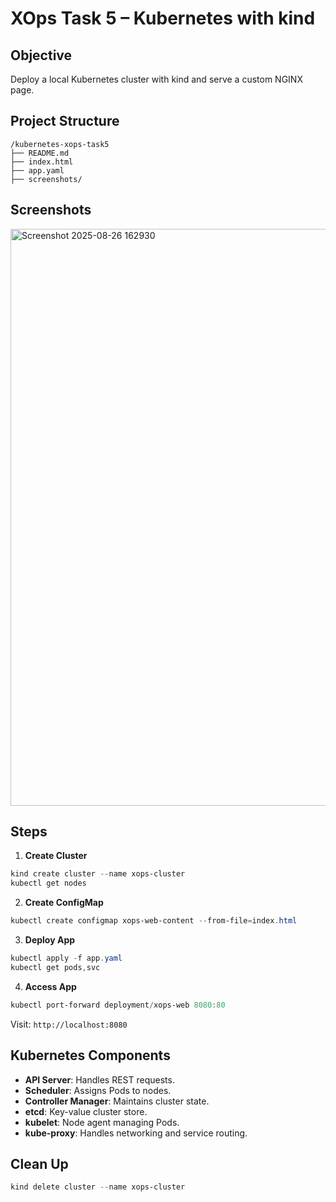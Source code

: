 # XOps Task 5 – Kubernetes with kind

## Objective

Deploy a local Kubernetes cluster with kind and serve a custom NGINX page.

## Project Structure

```
/kubernetes-xops-task5
├── README.md
├── index.html
├── app.yaml
├── screenshots/
```
## Screenshots
<img width="1899" height="923" alt="Screenshot 2025-08-26 162930" src="https://github.com/user-attachments/assets/009ff2b0-39e6-4cd7-80d0-d414ff1040ee" />

## Steps

1. **Create Cluster**

```powershell
kind create cluster --name xops-cluster
kubectl get nodes
```

2. **Create ConfigMap**

```powershell
kubectl create configmap xops-web-content --from-file=index.html
```

3. **Deploy App**

```powershell
kubectl apply -f app.yaml
kubectl get pods,svc
```

4. **Access App**

```powershell
kubectl port-forward deployment/xops-web 8080:80
```

Visit: `http://localhost:8080`

## Kubernetes Components

* **API Server**: Handles REST requests.
* **Scheduler**: Assigns Pods to nodes.
* **Controller Manager**: Maintains cluster state.
* **etcd**: Key-value cluster store.
* **kubelet**: Node agent managing Pods.
* **kube-proxy**: Handles networking and service routing.

## Clean Up

```powershell
kind delete cluster --name xops-cluster
```
